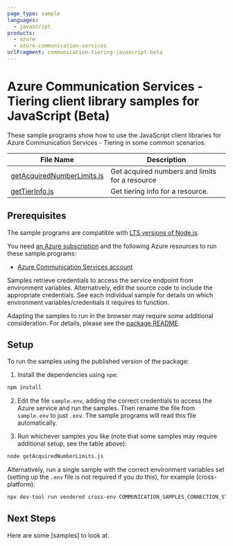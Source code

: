 ```yaml
---
page_type: sample
languages:
  - javascript
products:
  - azure
  - azure-communication-services
urlFragment: communication-tiering-javascript-beta
---
```


# Azure Communication Services - Tiering client library samples for JavaScript (Beta)

These sample programs show how to use the JavaScript client libraries for Azure Communication Services - Tiering in some common scenarios.

| **File Name**                                         | **Description**                                |
| ----------------------------------------------------- | ---------------------------------------------- |
| [getAcquiredNumberLimits.js][getacquirednumberlimits] | Get acquired numbers and limits for a resource |
| [getTierInfo.js][gettierinfo]                         | Get tiering info for a resource.               |

## Prerequisites

The sample programs are compatible with [LTS versions of Node.js](https://github.com/nodejs/release#release-schedule).

You need [an Azure subscription][freesub] and the following Azure resources to run these sample programs:

- [Azure Communication Services account][createinstance_azurecommunicationservicesaccount]

Samples retrieve credentials to access the service endpoint from environment variables. Alternatively, edit the source code to include the appropriate credentials. See each individual sample for details on which environment variables/credentials it requires to function.

Adapting the samples to run in the browser may require some additional consideration. For details, please see the [package README][package].

## Setup

To run the samples using the published version of the package:

1. Install the dependencies using `npm`:

```bash
npm install
```

2. Edit the file `sample.env`, adding the correct credentials to access the Azure service and run the samples. Then rename the file from `sample.env` to just `.env`. The sample programs will read this file automatically.

3. Run whichever samples you like (note that some samples may require additional setup, see the table above):

```bash
node getAcquiredNumberLimits.js
```

Alternatively, run a single sample with the correct environment variables set (setting up the `.env` file is not required if you do this), for example (cross-platform):

```bash
npx dev-tool run vendored cross-env COMMUNICATION_SAMPLES_CONNECTION_STRING="<communication samples connection string>" node getAcquiredNumberLimits.js
```

## Next Steps

Here are some [samples] <!--TODO: Enable link after release (https://github.com/azure-sdk-for-python/blob/main/samples.json)--> to look at.

[getacquirednumberlimits]: https://github.com/Azure/azure-sdk-for-js/blob/main/sdk/communication/communication-tiering/samples/v1-beta/javascript/getAcquiredNumberLimits.js
[gettierinfo]: https://github.com/Azure/azure-sdk-for-js/blob/main/sdk/communication/communication-tiering/samples/v1-beta/javascript/getTierInfo.js
[freesub]: https://azure.microsoft.com/free/
[createinstance_azurecommunicationservicesaccount]: https://docs.microsoft.com/azure/communication-services/quickstarts/create-communication-resource
[package]: https://github.com/Azure/azure-sdk-for-js/tree/main/sdk/communication/communication-tiering/README.md
